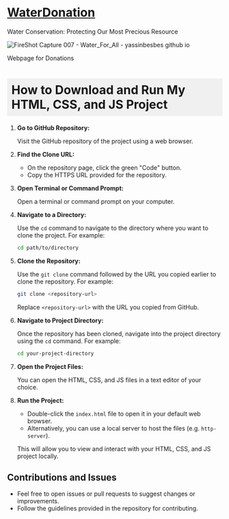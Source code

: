 # [WaterDonation](https://yassinbesbes.github.io/Donation-App/)

Water Conservation: Protecting Our Most Precious Resource

![FireShot Capture 007 - Water_For_All -  yassinbesbes github io](https://github.com/user-attachments/assets/62b18cca-795a-4e78-8ba4-83bf037d54d9)

Webpage for Donations



<h1 style="background-color: #f0f0f0; padding: 10px;">How to Download and Run My HTML, CSS, and JS Project</h1>


1. **Go to GitHub Repository:**
    
    Visit the GitHub repository of the project using a web browser.

2. **Find the Clone URL:**
    
    - On the repository page, click the green "Code" button.
    - Copy the HTTPS URL provided for the repository.

3. **Open Terminal or Command Prompt:**
    
    Open a terminal or command prompt on your computer.

4. **Navigate to a Directory:**
    
    Use the `cd` command to navigate to the directory where you want to clone the project. For example:
    
    ```bash
    cd path/to/directory
    ```

5. **Clone the Repository:**
    
    Use the `git clone` command followed by the URL you copied earlier to clone the repository. For example:
    
    ```bash
    git clone <repository-url>
    ```

    Replace `<repository-url>` with the URL you copied from GitHub.

6. **Navigate to Project Directory:**
    
    Once the repository has been cloned, navigate into the project directory using the `cd` command. For example:
    
    ```bash
    cd your-project-directory
    ```

7. **Open the Project Files:**
    
    You can open the HTML, CSS, and JS files in a text editor of your choice.

8. **Run the Project:**
    
    - Double-click the `index.html` file to open it in your default web browser.
    - Alternatively, you can use a local server to host the files (e.g. `http-server`).

    This will allow you to view and interact with your HTML, CSS, and JS project locally.

## Contributions and Issues

- Feel free to open issues or pull requests to suggest changes or improvements.
- Follow the guidelines provided in the repository for contributing.

